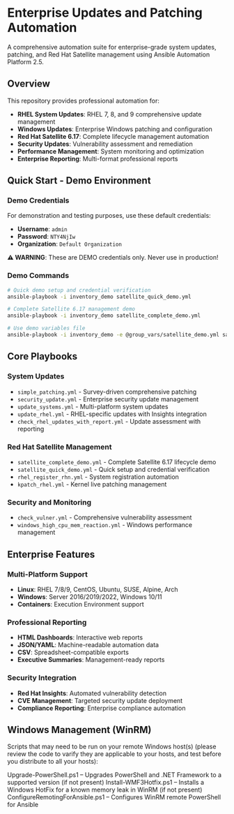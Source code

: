 # Enterprise Updates and Patching Automation

A comprehensive automation suite for enterprise-grade system updates, patching, and Red Hat Satellite management using Ansible Automation Platform 2.5.

## Overview

This repository provides professional automation for:
* **RHEL System Updates**: RHEL 7, 8, and 9 comprehensive update management
* **Windows Updates**: Enterprise Windows patching and configuration
* **Red Hat Satellite 6.17**: Complete lifecycle management automation
* **Security Updates**: Vulnerability assessment and remediation
* **Performance Management**: System monitoring and optimization
* **Enterprise Reporting**: Multi-format professional reports

## Quick Start - Demo Environment

### Demo Credentials
For demonstration and testing purposes, use these default credentials:
- **Username**: `admin`
- **Password**: `NTY4NjIw`
- **Organization**: `Default Organization`

**⚠️ WARNING**: These are DEMO credentials only. Never use in production!

### Demo Commands
```bash
# Quick demo setup and credential verification
ansible-playbook -i inventory_demo satellite_quick_demo.yml

# Complete Satellite 6.17 management demo  
ansible-playbook -i inventory_demo satellite_complete_demo.yml

# Use demo variables file
ansible-playbook -i inventory_demo -e @group_vars/satellite_demo.yml satellite_complete_demo.yml
```

## Core Playbooks

### System Updates
- `simple_patching.yml` - Survey-driven comprehensive patching
- `security_update.yml` - Enterprise security update management  
- `update_systems.yml` - Multi-platform system updates
- `update_rhel.yml` - RHEL-specific updates with Insights integration
- `check_rhel_updates_with_report.yml` - Update assessment with reporting

### Red Hat Satellite Management
- `satellite_complete_demo.yml` - Complete Satellite 6.17 lifecycle demo
- `satellite_quick_demo.yml` - Quick setup and credential verification
- `rhel_register_rhn.yml` - System registration automation
- `kpatch_rhel.yml` - Kernel live patching management

### Security and Monitoring  
- `check_vulner.yml` - Comprehensive vulnerability assessment
- `windows_high_cpu_mem_reaction.yml` - Windows performance management

## Enterprise Features

### Multi-Platform Support
- **Linux**: RHEL 7/8/9, CentOS, Ubuntu, SUSE, Alpine, Arch
- **Windows**: Server 2016/2019/2022, Windows 10/11
- **Containers**: Execution Environment support

### Professional Reporting
- **HTML Dashboards**: Interactive web reports
- **JSON/YAML**: Machine-readable automation data
- **CSV**: Spreadsheet-compatible exports  
- **Executive Summaries**: Management-ready reports

### Security Integration
- **Red Hat Insights**: Automated vulnerability detection
- **CVE Management**: Targeted security update deployment
- **Compliance Reporting**: Enterprise compliance automation

## Windows Management (WinRM) 
Scripts that may need to be run on your remote Windows host(s) (please review the code to varify they are applicable to your hosts, and test before you distribute to all your hosts):

Upgrade-PowerShell.ps1 – Upgrades PowerShell and .NET Framework to a supported version (if not present)
Install-WMF3Hotfix.ps1 – Installs a Windows HotFix for a known memory leak in WinRM (if not present)
ConfigureRemotingForAnsible.ps1 – Configures WinRM remote PowerShell for Ansible
